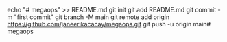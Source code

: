 echo "# megaops" >> README.md
git init
git add README.md
git commit -m "first commit"
git branch -M main
git remote add origin https://github.com/janeerikacacay/megaops.git
git push -u origin main# megaops
